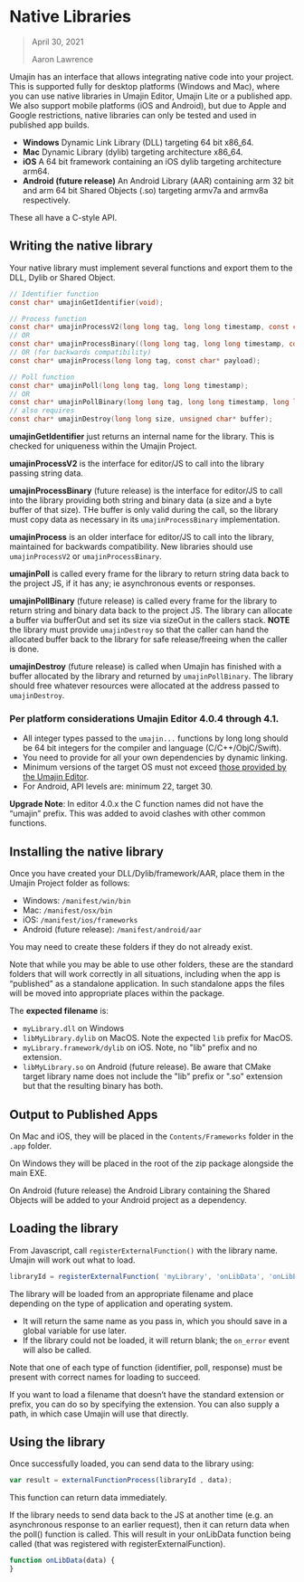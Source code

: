 # Native Libraries
> April 30, 2021
>  
> Aaron Lawrence

Umajin has an interface that allows integrating native code into your project. This is supported fully for desktop platforms (Windows and Mac), where you can use native libraries in Umajin Editor, Umajin Lite or a published app. We also support mobile platforms (iOS and Android), but due to Apple and Google restrictions, native libraries can only be tested and used in published app builds.

- **Windows** Dynamic Link Library (DLL) targeting 64 bit x86_64.
- **Mac** Dynamic Library (dylib) targeting architecture x86_64.
- **iOS** A 64 bit framework containing an iOS dylib targeting architecture arm64.
- **Android (future release)** An Android Library (AAR) containing arm 32 bit and arm 64 bit Shared Objects (.so) targeting armv7a and armv8a respectively.  

These all have a C-style API.

## Writing the native library
Your native library must implement several functions and export them to the DLL, Dylib or Shared Object.

```c
// Identifier function
const char* umajinGetIdentifier(void);

// Process function
const char* umajinProcessV2(long long tag, long long timestamp, const char* payload);
// OR
const char* umajinProcessBinary((long long tag, long long timestamp, const char* payload, long long size, unsigned char* buffer);
// OR (for backwards compatibility)
const char* umajinProcess(long long tag, const char* payload);

// Poll function
const char* umajinPoll(long long tag, long long timestamp);
// OR
const char* umajinPollBinary(long long tag, long long timestamp, long long* sizeOut, unsigned char** bufferOut);
// also requires
const char* umajinDestroy(long long size, unsigned char* buffer);
```

**umajinGetIdentifier** just returns an internal name for the library. This is checked for uniqueness within the Umajin Project.

**umajinProcessV2** is the interface for editor/JS to call into the library passing string data.

**umajinProcessBinary** (future release) is the interface for editor/JS to call into the library providing both string and binary data (a size and a byte buffer of that size). THe buffer is only valid during the call, so the library must copy data as necessary in its `umajinProcessBinary` implementation.

**umajinProcess** is an older interface for editor/JS to call into the library, maintained for backwards compatibility. New libraries should use `umajinProcessV2` or `umajinProcessBinary`.

**umajinPoll** is called every frame for the library to return string data back to the project JS, if it has any; ie asynchronous events or responses.

**umajinPollBinary** (future release) is called every frame for the library to return string and binary data back to the project JS. The library can allocate a buffer via bufferOut and set its size via sizeOut in the callers stack. **NOTE** the library must provide `umajinDestroy` so that the caller can hand the allocated buffer back to the library for safe release/freeing when the caller is done.

**umajinDestroy** (future release) is called when Umajin has finished with a buffer allocated by the library and returned by `umajinPollBinary`. The library should free whatever resources were allocated at the address passed to `umajinDestroy`.

### Per platform considerations Umajin Editor 4.0.4 through 4.1.

- All integer types passed to the `umajin...` functions by long long should be 64 bit integers for the compiler and language (C/C++/ObjC/Swift).
- You need to provide for all your own dependencies by dynamic linking.
- Minimum versions of the target OS must not exceed [those provided by the Umajin Editor](https://www.umajin.com/download/download-umajin/).
- For Android, API levels are: minimum 22, target 30.

**Upgrade Note**: In editor 4.0.x the C function names did not have the “umajin” prefix. This was added to avoid clashes with other common functions.

## Installing the native library
Once you have created your DLL/Dylib/framework/AAR, place them in the Umajin Project folder as follows:

- Windows: `/manifest/win/bin`
- Mac: `/manifest/osx/bin`
- iOS: `/manifest/ios/frameworks`
- Android (future release): `/manifest/android/aar`

You may need to create these folders if they do not already exist.

Note that while you may be able to use other folders, these are the standard folders that will work correctly in all situations, including when the app is “published” as a standalone application. In such standalone apps the files will be moved into appropriate places within the package. 

The **expected filename** is:

- `myLibrary.dll` on Windows
- `libMyLibrary.dylib` on MacOS.  Note the expected `lib` prefix for MacOS.
- `myLibrary.framework/dylib` on iOS. Note, no "lib" prefix and no extension.
- `libMyLibrary.so` on Android (future release). Be aware that CMake target library name does not include the "lib" prefix or ".so" extension but that the resulting binary has both.

## Output to Published Apps ##

On Mac and iOS, they will be placed in the `Contents/Frameworks` folder in the `.app` folder.

On Windows they will be placed in the root of the zip package alongside the main EXE.

On Android (future release) the Android Library containing the Shared Objects will be added to your Android project as a dependency.

## Loading the library
From Javascript, call `registerExternalFunction()` with the library name. Umajin will work out what to load.

```javascript
libraryId = registerExternalFunction( 'myLibrary', 'onLibData', 'onLibError');
```

The library will be loaded from an appropriate filename and place depending on the type of application and operating system.

- It will return the same name as you pass in, which you should save in a global variable for use later.
- If the library could not be loaded, it will return blank; the `on_error` event will also be called.

Note that one of each type of function (identifier, poll, response) must be present with correct names for loading to succeed.

If you want to load a filename that doesn’t have the standard extension or prefix, you can do so by specifying the extension. You can also supply a path, in which case Umajin will use that directly.
 
## Using the library ##
Once successfully loaded, you can send data to the library using:

```javascript
var result = externalFunctionProcess(libraryId , data);
```
This function can return data immediately.

If the library needs to send data back to the JS at another time (e.g. an asynchronous response to an earlier request), then it can return data when the poll() function is called. This will result in your onLibData function being called (that was registered with registerExternalFunction).

```javascript
function onLibData(data) {
}
```
